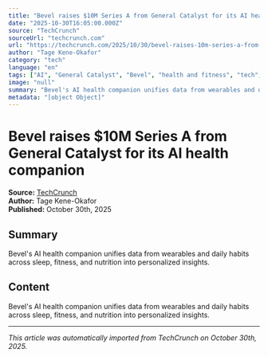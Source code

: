 ```yaml
---
title: "Bevel raises $10M Series A from General Catalyst for its AI health companion"
date: "2025-10-30T16:05:00.000Z"
source: "TechCrunch"
sourceUrl: "techcrunch.com"
url: "https://techcrunch.com/2025/10/30/bevel-raises-10m-series-a-from-general-catalyst-for-its-ai-health-companion/"
author: "Tage Kene-Okafor"
category: "tech"
language: "en"
tags: ["AI", "General Catalyst", "Bevel", "health and fitness", "tech", "english"]
image: "null"
summary: "Bevel's AI health companion unifies data from wearables and daily habits across sleep, fitness, and nutrition into personalized insights."
metadata: "[object Object]"
---
```


# Bevel raises $10M Series A from General Catalyst for its AI health companion

**Source:** [TechCrunch](https://techcrunch.com/2025/10/30/bevel-raises-10m-series-a-from-general-catalyst-for-its-ai-health-companion/)  
**Author:** Tage Kene-Okafor  
**Published:** October 30th, 2025  

## Summary

Bevel's AI health companion unifies data from wearables and daily habits across sleep, fitness, and nutrition into personalized insights.

## Content

Bevel's AI health companion unifies data from wearables and daily habits across sleep, fitness, and nutrition into personalized insights.

---

*This article was automatically imported from TechCrunch on October 30th, 2025.*
